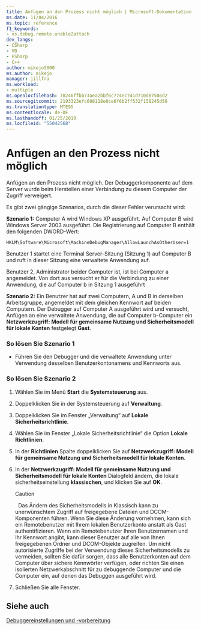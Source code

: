```yaml
---
title: Anfügen an den Prozess nicht möglich | Microsoft-Dokumentation
ms.date: 11/04/2016
ms.topic: reference
f1_keywords:
- vs.debug.remote.unable2attach
dev_langs:
- CSharp
- VB
- FSharp
- C++
author: mikejo5000
ms.author: mikejo
manager: jillfra
ms.workload:
- multiple
ms.openlocfilehash: 78246ffbb73aea2bbf6c774ec741d710d87586d2
ms.sourcegitcommit: 2193323efc608118e0ce6f6b2ff532f158245d56
ms.translationtype: MTE95
ms.contentlocale: de-DE
ms.lasthandoff: 01/25/2019
ms.locfileid: "55042568"
---
```

# <a name="unable-to-attach-to-the-process"></a>Anfügen an den Prozess nicht möglich
Anfügen an den Prozess nicht möglich. Der Debuggerkomponente auf dem Server wurde beim Herstellen einer Verbindung zu diesem Computer der Zugriff verweigert.  
  
 Es gibt zwei gängige Szenarios, durch die dieser Fehler verursacht wird:  
  
 **Szenario 1:** Computer A wird Windows XP ausgeführt. Auf Computer B wird Windows Server 2003 ausgeführt. Die Registrierung auf Computer B enthält den folgenden DWORD-Wert:  
  
 `HKLM\Software\Microsoft\MachineDebugManager\AllowLaunchAsOtherUser=1`  
  
 Benutzer 1 startet eine Terminal Server-Sitzung (Sitzung 1) auf Computer B und ruft in dieser Sitzung eine verwaltete Anwendung auf.  
  
 Benutzer 2, Administrator beider Computer ist, ist bei Computer a angemeldet. Von dort aus versucht er für die Verbindung zu einer Anwendung, die auf Computer b in Sitzung 1 ausgeführt  
  
 **Szenario 2:** Ein Benutzer hat auf zwei Computern, A und B in derselben Arbeitsgruppe, angemeldet mit dem gleichen Kennwort auf beiden Computern. Der Debugger auf Computer A ausgeführt wird und versucht, Anfügen an eine verwaltete Anwendung, die auf Computer b-Computer ein **Netzwerkzugriff: Modell für gemeinsame Nutzung und Sicherheitsmodell für lokale Konten** festgelegt **Gast**.  
  
### <a name="to-solve-scenario-1"></a>So lösen Sie Szenario 1  
  
-   Führen Sie den Debugger und die verwaltete Anwendung unter Verwendung desselben Benutzerkontonamens und Kennworts aus.  
  
### <a name="to-solve-scenario-2"></a>So lösen Sie Szenario 2  
  
1.  Wählen Sie im Menü **Start** die **Systemsteuerung** aus.  
  
2.  Doppelklicken Sie in der Systemsteuerung auf **Verwaltung**.  
  
3.  Doppelklicken Sie im Fenster „Verwaltung“ auf **Lokale Sicherheitsrichtlinie**.  
  
4.  Wählen Sie im Fenster „Lokale Sicherheitsrichtlinie“ die Option **Lokale Richtlinien**.  
  
5.  In der **Richtlinien** Spalte doppelklicken Sie auf **Netzwerkzugriff: Modell für gemeinsame Nutzung und Sicherheitsmodell für lokale Konten**.  
  
6.  In der **Netzwerkzugriff: Modell für gemeinsame Nutzung und Sicherheitsmodell für lokale Konten** Dialogfeld ändern, die lokale sicherheitseinstellung **klassischen**, und klicken Sie auf **OK**.  
  
    > [!CAUTION]
    >    Das Ändern des Sicherheitsmodells in Klassisch kann zu unerwünschtem Zugriff auf freigegebene Dateien und DCOM-Komponenten führen. Wenn Sie diese Änderung vornehmen, kann sich ein Remotebenutzer mit Ihrem lokalen Benutzerkonto anstatt als Gast authentifizieren. Wenn ein Remotebenutzer Ihren Benutzernamen und Ihr Kennwort angibt, kann dieser Benutzer auf alle von Ihnen freigegebenen Ordner und DCOM-Objekte zugreifen. Um nicht autorisierte Zugriffe bei der Verwendung dieses Sicherheitsmodells zu vermeiden, sollten Sie dafür sorgen, dass alle Benutzerkonten auf dem Computer über sichere Kennwörter verfügen, oder richten Sie einen isolierten Netzwerkabschnitt für zu debuggende Computer und die Computer ein, auf denen das Debuggen ausgeführt wird.  
  
7.  Schließen Sie alle Fenster.  
  
## <a name="see-also"></a>Siehe auch  
 [Debuggereinstellungen und -vorbereitung](../debugger/debugger-settings-and-preparation.md)